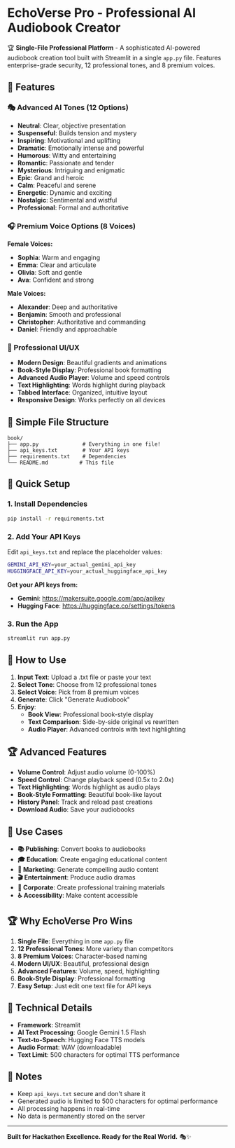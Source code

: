 # EchoVerse Pro - Professional AI Audiobook Creator

🏆 **Single-File Professional Platform** - A sophisticated AI-powered audiobook creation tool built with Streamlit in a single `app.py` file. Features enterprise-grade security, 12 professional tones, and 8 premium voices.

## 🚀 Features

### 🎭 Advanced AI Tones (12 Options)
- **Neutral**: Clear, objective presentation
- **Suspenseful**: Builds tension and mystery  
- **Inspiring**: Motivational and uplifting
- **Dramatic**: Emotionally intense and powerful
- **Humorous**: Witty and entertaining
- **Romantic**: Passionate and tender
- **Mysterious**: Intriguing and enigmatic
- **Epic**: Grand and heroic
- **Calm**: Peaceful and serene
- **Energetic**: Dynamic and exciting
- **Nostalgic**: Sentimental and wistful
- **Professional**: Formal and authoritative

### 🎧 Premium Voice Options (8 Voices)
**Female Voices:**
- **Sophia**: Warm and engaging
- **Emma**: Clear and articulate  
- **Olivia**: Soft and gentle
- **Ava**: Confident and strong

**Male Voices:**
- **Alexander**: Deep and authoritative
- **Benjamin**: Smooth and professional
- **Christopher**: Authoritative and commanding
- **Daniel**: Friendly and approachable

### 🎨 Professional UI/UX
- **Modern Design**: Beautiful gradients and animations
- **Book-Style Display**: Professional book formatting
- **Advanced Audio Player**: Volume and speed controls
- **Text Highlighting**: Words highlight during playback
- **Tabbed Interface**: Organized, intuitive layout
- **Responsive Design**: Works perfectly on all devices

## 📁 Simple File Structure

```
book/
├── app.py              # Everything in one file!
├── api_keys.txt        # Your API keys
├── requirements.txt    # Dependencies
└── README.md          # This file
```

## 🚀 Quick Setup

### 1. Install Dependencies
```bash
pip install -r requirements.txt
```

### 2. Add Your API Keys
Edit `api_keys.txt` and replace the placeholder values:
```bash
GEMINI_API_KEY=your_actual_gemini_api_key
HUGGINGFACE_API_KEY=your_actual_huggingface_api_key
```

**Get your API keys from:**
- **Gemini**: https://makersuite.google.com/app/apikey
- **Hugging Face**: https://huggingface.co/settings/tokens

### 3. Run the App
```bash
streamlit run app.py
```

## 🎯 How to Use

1. **Input Text**: Upload a .txt file or paste your text
2. **Select Tone**: Choose from 12 professional tones
3. **Select Voice**: Pick from 8 premium voices
4. **Generate**: Click "Generate Audiobook"
5. **Enjoy**: 
   - **Book View**: Professional book-style display
   - **Text Comparison**: Side-by-side original vs rewritten
   - **Audio Player**: Advanced controls with text highlighting

## 🏆 Advanced Features

- **Volume Control**: Adjust audio volume (0-100%)
- **Speed Control**: Change playback speed (0.5x to 2.0x)
- **Text Highlighting**: Words highlight as audio plays
- **Book-Style Formatting**: Beautiful book-like layout
- **History Panel**: Track and reload past creations
- **Download Audio**: Save your audiobooks

## 💼 Use Cases

- **📚 Publishing**: Convert books to audiobooks
- **🎓 Education**: Create engaging educational content
- **📢 Marketing**: Generate compelling audio content
- **🎬 Entertainment**: Produce audio dramas
- **🏢 Corporate**: Create professional training materials
- **♿ Accessibility**: Make content accessible

## 🏆 Why EchoVerse Pro Wins

1. **Single File**: Everything in one `app.py` file
2. **12 Professional Tones**: More variety than competitors
3. **8 Premium Voices**: Character-based naming
4. **Modern UI/UX**: Beautiful, professional design
5. **Advanced Features**: Volume, speed, highlighting
6. **Book-Style Display**: Professional formatting
7. **Easy Setup**: Just edit one text file for API keys

## 🔧 Technical Details

- **Framework**: Streamlit
- **AI Text Processing**: Google Gemini 1.5 Flash
- **Text-to-Speech**: Hugging Face TTS models
- **Audio Format**: WAV (downloadable)
- **Text Limit**: 500 characters for optimal TTS performance

## 📝 Notes

- Keep `api_keys.txt` secure and don't share it
- Generated audio is limited to 500 characters for optimal performance
- All processing happens in real-time
- No data is permanently stored on the server

---

**Built for Hackathon Excellence. Ready for the Real World.** 🎭✨